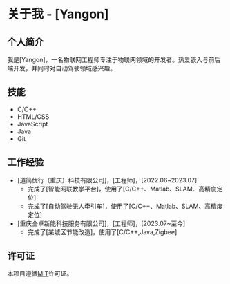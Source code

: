 # 关于我 - [Yangon]

## 个人简介

我是[Yangon]，一名物联网工程师专注于物联网领域的开发者。热爱嵌入与前后端开发，并同时对自动驾驶领域感兴趣。

## 技能
- C/C++
- HTML/CSS
- JavaScript
- Java
- Git


## 工作经验

- [道简优行（重庆）科技有限公司]，[工程师]，[2022.06~2023.07]
    - 完成了[智能网联教学平台]，使用了[C/C++、Matlab、SLAM、高精度定位]
    - 完成了[自动驾驶无人牵引车]，使用了[C/C++、Matlab、SLAM、高精度定位]
- [重庆仝卓新能科技服务有限公司]，[工程师]，[2023.07~至今]
    - 完成了[某城区节能改造]，使用了[C/C++,Java,Zigbee]
    
  
[//]: # (## 项目概览)

[//]: # ()
[//]: # (### [项目名称])

[//]: # ()
[//]: # (**项目目的**：  )

[//]: # (简要介绍项目的目标和意义。)

[//]: # ()
[//]: # (**功能介绍**：)

[//]: # (- 功能1)

[//]: # (- 功能2)

[//]: # (- ...)

[//]: # ()
[//]: # (**技术栈**：)

[//]: # (- 前端：HTML/CSS, JavaScript)

[//]: # (- 后端：Python, Flask)

[//]: # (- 数据库：SQLite)

[//]: # ()
[//]: # (**使用说明**：  )

[//]: # ([安装和使用的详细步骤])

[//]: # ()
[//]: # (## 联系方式)

[//]: # ()
[//]: # (- Email: [你的邮箱])

[//]: # (- GitHub: [你的GitHub用户名])

[//]: # (- LinkedIn: [你的LinkedIn链接])

[//]: # ()
[//]: # (## 贡献指南)

[//]: # ()
[//]: # (欢迎贡献代码！请遵循以下[指南]进行贡献。)

## 许可证

本项目遵循[MIT](https://opensource.org/licenses/MIT)许可证。